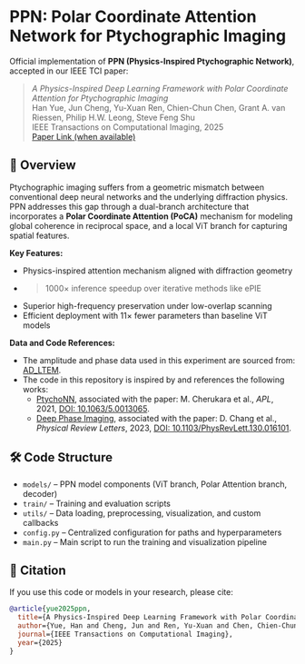 # PPN: Polar Coordinate Attention Network for Ptychographic Imaging

Official implementation of **PPN (Physics-Inspired Ptychographic Network)**, accepted in our IEEE TCI paper:

> *A Physics-Inspired Deep Learning Framework with Polar Coordinate Attention for Ptychographic Imaging*  
> Han Yue, Jun Cheng, Yu-Xuan Ren, Chien-Chun Chen, Grant A. van Riessen, Philip H.W. Leong, Steve Feng Shu  
> IEEE Transactions on Computational Imaging, 2025  
> [Paper Link (when available)](https://arxiv.org/abs/2412.06806)

## 🔬 Overview

Ptychographic imaging suffers from a geometric mismatch between conventional deep neural networks and the underlying diffraction physics. PPN addresses this gap through a dual-branch architecture that incorporates a **Polar Coordinate Attention (PoCA)** mechanism for modeling global coherence in reciprocal space, and a local ViT branch for capturing spatial features.

**Key Features:**
- Physics-inspired attention mechanism aligned with diffraction geometry
- >1000× inference speedup over iterative methods like ePIE
- Superior high-frequency preservation under low-overlap scanning
- Efficient deployment with 11× fewer parameters than baseline ViT models

**Data and Code References:**
- The amplitude and phase data used in this experiment are sourced from: [AD_LTEM](https://github.com/danielzt12/AD_LTEM).
- The code in this repository is inspired by and references the following works:
  - [PtychoNN](https://github.com/mcherukara/PtychoNN), associated with the paper: M. Cherukara et al., *APL*, 2021, [DOI: 10.1063/5.0013065](https://aip.scitation.org/doi/full/10.1063/5.0013065).
  - [Deep Phase Imaging](https://github.com/dillanchang/deep-phase-imaging), associated with the paper: D. Chang et al., *Physical Review Letters*, 2023, [DOI: 10.1103/PhysRevLett.130.016101](https://journals.aps.org/prl/abstract/10.1103/PhysRevLett.130.016101).
 
  
## 🛠 Code Structure

- `models/` – PPN model components (ViT branch, Polar Attention branch, decoder)
- `train/` – Training and evaluation scripts
- `utils/` – Data loading, preprocessing, visualization, and custom callbacks
- `config.py` – Centralized configuration for paths and hyperparameters
- `main.py` – Main script to run the training and visualization pipeline


## 📖 Citation

If you use this code or models in your research, please cite:

```bibtex
@article{yue2025ppn,
  title={A Physics-Inspired Deep Learning Framework with Polar Coordinate Attention for Ptychographic Imaging},
  author={Yue, Han and Cheng, Jun and Ren, Yu-Xuan and Chen, Chien-Chun and van Riessen, Grant A. and Leong, Philip H.W. and Shu, Steve Feng},
  journal={IEEE Transactions on Computational Imaging},
  year={2025}
}
